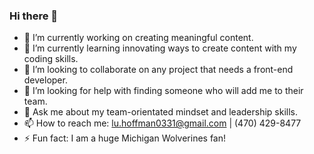 ### Hi there 👋



- 🔭 I’m currently working on creating meaningful content.
- 🌱 I’m currently learning innovating ways to create content with my coding skills.
- 👯 I’m looking to collaborate on any project that needs a front-end developer.
- 🤔 I’m looking for help with finding someone who will add me to their team.
- 💬 Ask me about my team-orientated mindset and leadership skills.
- 📫 How to reach me: lu.hoffman0331@gmail.com | (470) 429-8477
- ⚡ Fun fact: I am a huge Michigan Wolverines fan!


